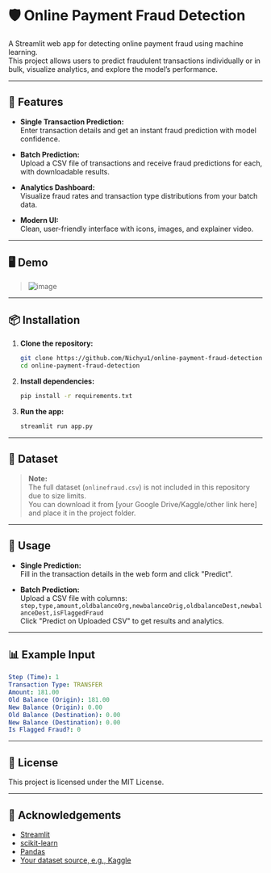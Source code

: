 # 🛡️ Online Payment Fraud Detection

A Streamlit web app for detecting online payment fraud using machine learning.  
This project allows users to predict fraudulent transactions individually or in bulk, visualize analytics, and explore the model’s performance.

---

## 🚀 Features

- **Single Transaction Prediction:**  
  Enter transaction details and get an instant fraud prediction with model confidence.

- **Batch Prediction:**  
  Upload a CSV file of transactions and receive fraud predictions for each, with downloadable results.

- **Analytics Dashboard:**  
  Visualize fraud rates and transaction type distributions from your batch data.

- **Modern UI:**  
  Clean, user-friendly interface with icons, images, and explainer video.

---

## 🖥️ Demo

> ![image](https://github.com/user-attachments/assets/abcea25b-b1c4-40a6-8373-d9630955fd68)


---

## 📦 Installation

1. **Clone the repository:**
   ```sh
   git clone https://github.com/Nichyu1/online-payment-fraud-detection.git
   cd online-payment-fraud-detection
   ```

2. **Install dependencies:**
   ```sh
   pip install -r requirements.txt
   ```

3. **Run the app:**
   ```sh
   streamlit run app.py
   ```

---

## 📂 Dataset

> **Note:**  
> The full dataset (`onlinefraud.csv`) is not included in this repository due to size limits.  
> You can download it from [your Google Drive/Kaggle/other link here] and place it in the project folder.

---

## 📝 Usage

- **Single Prediction:**  
  Fill in the transaction details in the web form and click "Predict".

- **Batch Prediction:**  
  Upload a CSV file with columns:  
  `step,type,amount,oldbalanceOrg,newbalanceOrig,oldbalanceDest,newbalanceDest,isFlaggedFraud`  
  Click "Predict on Uploaded CSV" to get results and analytics.

---

## 📊 Example Input

```yaml
Step (Time): 1
Transaction Type: TRANSFER
Amount: 181.00
Old Balance (Origin): 181.00
New Balance (Origin): 0.00
Old Balance (Destination): 0.00
New Balance (Destination): 0.00
Is Flagged Fraud?: 0
```

---

## 📜 License

This project is licensed under the MIT License.

---

## 🙏 Acknowledgements

- [Streamlit](https://streamlit.io/)
- [scikit-learn](https://scikit-learn.org/)
- [Pandas](https://pandas.pydata.org/)
- [Your dataset source, e.g., Kaggle](#)
